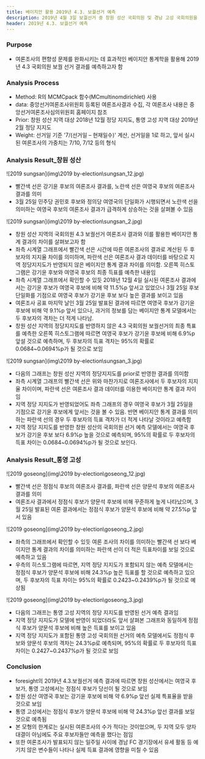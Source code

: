 ```yaml
---
title: 베이지안 활용 2019년 4.3. 보궐선거 예측
description: 2019년 4월 3일 보궐선거 중 창원 성산 국회의원 및 경남 고성 국회의원을 Bayesian 통계를 활용해 결과를 예측합니다.
header: 2019년 4.3. 보궐선거 예측
---
```



### Purpose
- 여론조사의 편향성 문제를 완화시키는 데 효과적인 베이지안 통계학을 활용해 2019년 4.3 국회의원 보궐 선거 결과를 예측하고자 함<!--break-->


### Analysis Process
- Method: R의 MCMCpack 함수(MCmultinomdirichlet) 사용
- data: 중앙선거여론조사위원회 등록된 여론조사결과 수집, 각 여론조사 내용은 중앙선거여론조사심의위원회 홈페이지 참조
- Prior: 창원 성산 지역 대상 2018년 12월 정당 지지도, 통영 고성 지역 대상 2019년 2월 정당 지지도
- Weight: 선거일 기준 '7/(선거일 – 현재일수)' 계산, 선거일을 1로 하고, 앞서 실시된 여론조사의 가중치는 7/10, 7/12 등의 형식

### Analysis Result_창원 성산
![2019 sungsan](img\2019 by-election\sungsan_12.jpg)
- 빨간색 선은 강기윤 후보의 여론조사 결과를, 노란색 선은 여영국 후보의 여론조사 결과를 의미
- 3월 25일 민주당 권민호 후보와 정의당 여영국의 단일화가 시행되면서 노란색 선을 의미하는 여영국 후보의 여론조사 결과가 급격하게 상승하는 것을 살펴볼 수 있음


![2019 sungsan](img\2019 by-election\sungsan_2.jpg)
- 창원 성산 지역의 국회의원 4.3 보궐선거 여론조사 결과와 이를 활용한 베이지안 통계 결과의 차이를 살펴보고자 함
- 좌측 시계열 그래프에서 빨간색 선은 시간에 따른 여론조사의 결과로 계산된 두 후보자의 지지율 차이를 의미하며, 파란색 선은 여론조사 결과 데이터를 바탕으로 지역 정당지지도가 반영되지 않은 베이지안 통계 결과 차이를 의미함. 오른쪽 히스토그램은 강기윤 후보와 여영국 후보의 최종 득표를 예측한 내용임
- 좌측 시계열 그래프에서 확인할 수 있듯 2018년 12월 4일 실시된 여론조사 결과에서는 강기윤 후보가 여영국 후보에 비해 약 11.5%p 앞서고 있었으나 3월 25일 후보 단일화를 기점으로 여영국 후보가 강기윤 후보 보다 높은 결과를 보이고 있음
- 여론조사 공표 마지막 날인 3월 25일 발표된 결과에 따르면 여영국 후보가 강기윤 후보에 비해 약 9.1%p 앞서 있으나, 과거의 정보를 담는 베이지안 통계 모델에서는 두 후보자의 격차는 더 적게 나타남.
- 창원 성산 지역의 정당지지도를 반영하지 않은 4.3 국회의원 보궐선거의 최종 특표를 예측한 오른쪽 히스토그램에 따르면 여영국 후보가 강기윤 후보에 비해 6.9%p 앞설 것으로 예측하며, 두 후보자의 득표 격차는 95%의 확률로 0.0684~0.0694%p가 될 것으로 보임


![2019 sungsan](img\2019 by-election\sungsan_3.jpg)
- 다음의 그래프는 창원 성산 지역의 정당지지도를 prior로 반영한 결과를 의미함
- 좌측 시계열 그래프의 빨간색 선은 위와 마찬가지로 여론조사에서 두 후보자의 지지율 차이이며, 파란색 선은 여론조사 결과 데이터를 이용한 베이지안 통계 결과 차이임
- 지역 정당 지지도가 반영되었어도 좌측 그래프의 경우 여영국 후보가 3월 25일을 기점으로 강기윤 후보에게 앞서는 것을 볼 수 있음. 반면 베이지안 통계 결과를 의미하는 파란색 선의 경우 두 후보자의 득표 격차가 더 적게 나타날 것이라고 예측함
- 지역 정당 지지도를 반영한 창원 성산의 국회의원 선거 예측 모델에서는 여영국 후보가 강기윤 후보 보다 6.9%p 높을 것으로 예측되며, 95%의 확률로 두 후보자의 득표 차이는 0.0684~0.0694%p가 될 것으로 보인다.


### Analysis Result_통영 고성
![2019 goseong](img\2019 by-election\goseong_12.jpg)
- 빨간색 선은 정점식 후보의 여론조사 결과를, 파란색 선은 양문석 후보의 여론조사 결과를 의미
- 여론조사 결과에서 정점식 후보가 양문석 후보에 비해 꾸준하게 높게 나타났으며, 3월 25일 발표된 여론 결과에서는 정점식 후보가 양문석 후보에 비해 약 27.5%p 앞서 있음

![2019 goseong](img\2019 by-election\goseong_2.jpg)
- 좌측의 그래프에서 확인할 수 있듯 여론 조사의 차이를 의미하는 빨간색 선 보다 베이지안 통계 결과의 차이를 의미하는 파란색 선이 더 적은 득표차이를 보일 것으로 예측하고 있음
- 우측의 히스토그램에 따르면, 지역 정당 지지도가 포함되지 않는 예측 모델에서는 정점식 후보가 양문석 후보에 비해 24.3%p 높은 득표를 할 것으로 예측하고 있으며, 두 후보자의 득표 차이는 95%의 확률로 0.2423~0.2439%p가 될 것으로 예상됨

![2019 goseong](img\2019 by-election\goseong_3.jpg)

- 다음의 그래프는 통영 고성 지역의 정당 지지도를 반영된 선거 예측 결과임
- 지역 정당 지지도가 모델에 반영이 되었더라도 앞서 살펴본 그래프와 동일하게 정점식 후보가 양문석 후보에 비해 높은 득표를 보이고 있음
- 지역 정당 지지도가 포함된 통영 고성 국회의원 선거의 예측 모델에서도 정점식 후보와 양문석 후보의 격차는 24.3%p로 예측되며, 95%의 확률로 두 후보자의 득표 차이는 0.2427~0.2437%p가 될 것으로 보임


### Conclusion
- foresight의 2019년 4.3.보궐선거 예측 결과에 따르면 창원 성산에서는 여영국 후보가, 통영 고성에서는 정점식 후보가 당선이 될 것으로 보임
- 창원 성산 여영국 후보는 강기윤 후보에 비해 약 6.9%p 앞선 실제 특표율을 받을 것으로 보임
- 통영 고성에서는 정점식 후보가 양문석 후보에 비해 약 24.3%p 앞선 결과를 보일 것으로 예측됨
- 본 모형의 한계로는 실시된 여론조사의 수가 적다는 것이었으며, 두 지역 모두 양자 대결이 아님에도 주요 후보자들만 예측을 했다는 점임
- 또한 여론조사가 발표되지 않는 일주일 사이에 경남 FC 경기장에서 유세 활동 등 예기치 않은 변수들이 나타나 실제 득표 결과에 영향을 미칠 수 있음
